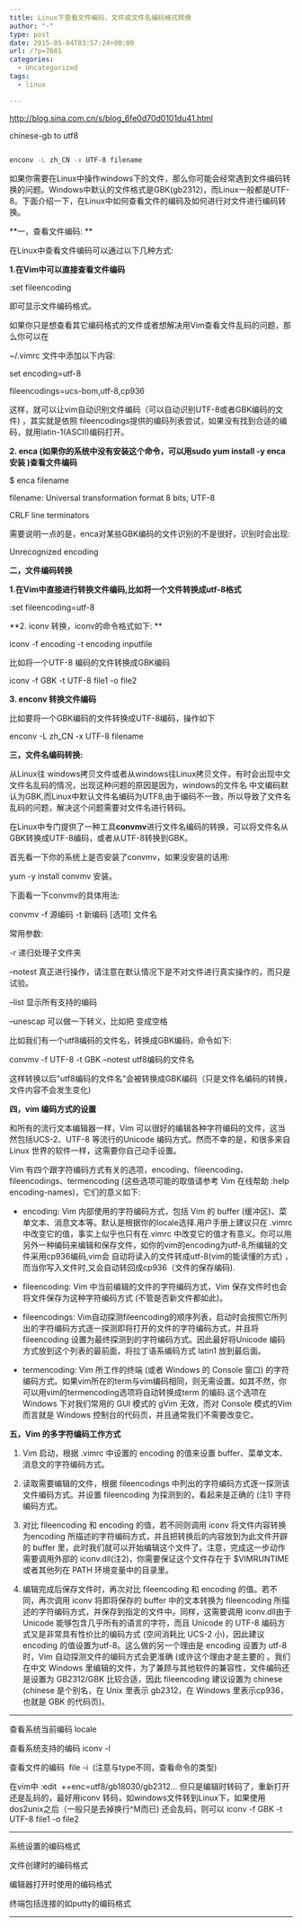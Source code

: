 ```yaml
---
title: Linux下查看文件编码，文件或文件名编码格式转换
author: "-"
type: post
date: 2015-05-04T03:57:24+00:00
url: /?p=7601
categories:
  - Uncategorized
tags:
  - linux

---
```

http://blog.sina.com.cn/s/blog_6fe0d70d0101du41.html

chinese-gb to utf8

```bash

enconv -L zh_CN -x UTF-8 filename

```

如果你需要在Linux中操作windows下的文件，那么你可能会经常遇到文件编码转换的问题。Windows中默认的文件格式是GBK(gb2312)，而Linux一般都是UTF-8。下面介绍一下，在Linux中如何查看文件的编码及如何进行对文件进行编码转换。

**一，查看文件编码: **

在Linux中查看文件编码可以通过以下几种方式: 

**1.在Vim中可以直接查看文件编码**

:set fileencoding

即可显示文件编码格式。

如果你只是想查看其它编码格式的文件或者想解决用Vim查看文件乱码的问题，那么你可以在

~/.vimrc 文件中添加以下内容: 

set encoding=utf-8

fileencodings=ucs-bom,utf-8,cp936

这样，就可以让vim自动识别文件编码（可以自动识别UTF-8或者GBK编码的文件) ，其实就是依照 fileencodings提供的编码列表尝试，如果没有找到合适的编码，就用latin-1(ASCII)编码打开。

**2. enca (如果你的系统中没有安装这个命令，可以用sudo yum install -y enca 安装 )查看文件编码**

$ enca filename

filename: Universal transformation format 8 bits; UTF-8

CRLF line terminators

需要说明一点的是，enca对某些GBK编码的文件识别的不是很好，识别时会出现: 

Unrecognized encoding

**二，文件编码转换**

**1.在Vim中直接进行转换文件编码,比如将一个文件转换成utf-8格式**

:set fileencoding=utf-8

**2. iconv 转换，iconv的命令格式如下: **

iconv -f encoding -t encoding inputfile

比如将一个UTF-8 编码的文件转换成GBK编码

iconv -f GBK -t UTF-8 file1 -o file2

**3. enconv 转换文件编码**

比如要将一个GBK编码的文件转换成UTF-8编码，操作如下

enconv -L zh_CN -x UTF-8 filename

**三，文件名编码转换:**

从Linux往 windows拷贝文件或者从windows往Linux拷贝文件，有时会出现中文文件名乱码的情况，出现这种问题的原因是因为，windows的文件名 中文编码默认为GBK,而Linux中默认文件名编码为UTF8,由于编码不一致，所以导致了文件名乱码的问题，解决这个问题需要对文件名进行转码。

在Linux中专门提供了一种工具**convmv**进行文件名编码的转换，可以将文件名从GBK转换成UTF-8编码，或者从UTF-8转换到GBK。

首先看一下你的系统上是否安装了convmv，如果没安装的话用:
  
yum -y install convmv 安装。

下面看一下convmv的具体用法: 

convmv -f 源编码 -t 新编码 [选项] 文件名

常用参数: 

-r 递归处理子文件夹

–notest 真正进行操作，请注意在默认情况下是不对文件进行真实操作的，而只是试验。

–list 显示所有支持的编码

–unescap 可以做一下转义，比如把 变成空格

比如我们有一个utf8编码的文件名，转换成GBK编码，命令如下: 

convmv -f UTF-8 -t GBK –notest utf8编码的文件名

这样转换以后"utf8编码的文件名"会被转换成GBK编码（只是文件名编码的转换，文件内容不会发生变化) 

**四，vim 编码方式的设置**

和所有的流行文本编辑器一样，Vim 可以很好的编辑各种字符编码的文件，这当然包括UCS-2、UTF-8 等流行的Unicode 编码方式。然而不幸的是，和很多来自 Linux 世界的软件一样，这需要你自己动手设置。

Vim 有四个跟字符编码方式有关的选项，encoding、fileencoding、fileencodings、termencoding (这些选项可能的取值请参考 Vim 在线帮助 :help encoding-names)，它们的意义如下:

* encoding: Vim 内部使用的字符编码方式，包括 Vim 的 buffer (缓冲区)、菜单文本、消息文本等。默认是根据你的locale选择.用户手册上建议只在 .vimrc 中改变它的值，事实上似乎也只有在.vimrc 中改变它的值才有意义。你可以用另外一种编码来编辑和保存文件，如你的vim的encoding为utf-8,所编辑的文件采用cp936编码,vim会 自动将读入的文件转成utf-8(vim的能读懂的方式) ，而当你写入文件时,又会自动转回成cp936（文件的保存编码).

* fileencoding: Vim 中当前编辑的文件的字符编码方式，Vim 保存文件时也会将文件保存为这种字符编码方式 (不管是否新文件都如此)。

* fileencodings: Vim自动探测fileencoding的顺序列表，启动时会按照它所列出的字符编码方式逐一探测即将打开的文件的字符编码方式，并且将 fileencoding 设置为最终探测到的字符编码方式。因此最好将Unicode 编码方式放到这个列表的最前面，将拉丁语系编码方式 latin1 放到最后面。

* termencoding: Vim 所工作的终端 (或者 Windows 的 Console 窗口) 的字符编码方式。如果vim所在的term与vim编码相同，则无需设置。如其不然，你可以用vim的termencoding选项将自动转换成term 的编码.这个选项在 Windows 下对我们常用的 GUI 模式的 gVim 无效，而对 Console 模式的Vim 而言就是 Windows 控制台的代码页，并且通常我们不需要改变它。

**五，Vim 的多字符编码工作方式**

1. Vim 启动，根据 .vimrc 中设置的 encoding 的值来设置 buffer、菜单文本、消息文的字符编码方式。

2. 读取需要编辑的文件，根据 fileencodings 中列出的字符编码方式逐一探测该文件编码方式。并设置 fileencoding 为探测到的，看起来是正确的 (注1) 字符编码方式。

3. 对比 fileencoding 和 encoding 的值，若不同则调用 iconv 将文件内容转换为encoding 所描述的字符编码方式，并且把转换后的内容放到为此文件开辟的 buffer 里，此时我们就可以开始编辑这个文件了。注意，完成这一步动作需要调用外部的 iconv.dll(注2)，你需要保证这个文件存在于 $VIMRUNTIME 或者其他列在 PATH 环境变量中的目录里。

4. 编辑完成后保存文件时，再次对比 fileencoding 和 encoding 的值。若不同，再次调用 iconv 将即将保存的 buffer 中的文本转换为 fileencoding 所描述的字符编码方式，并保存到指定的文件中。同样，这需要调用 iconv.dll由于 Unicode 能够包含几乎所有的语言的字符，而且 Unicode 的 UTF-8 编码方式又是非常具有性价比的编码方式 (空间消耗比 UCS-2 小)，因此建议 encoding 的值设置为utf-8。这么做的另一个理由是 encoding 设置为 utf-8 时，Vim 自动探测文件的编码方式会更准确 (或许这个理由才是主要的 <wbr />。我们在中文 Windows 里编辑的文件，为了兼顾与其他软件的兼容性，文件编码还是设置为 GB2312/GBK 比较合适，因此 fileencoding 建议设置为 chinese (chinese 是个别名，在 Unix 里表示 gb2312，在 Windows 里表示cp936，也就是 GBK 的代码页)。

--------------------------------

查看系统当前编码 locale

查看系统支持的编码 iconv -l

查看文件的编码  <wbr />file -i  <wbr />(注意与type不同，查看命令的类型) 

在vim中 :edit  <wbr />++enc=utf8/gb18030/gb2312... 但只是编辑时转码了，重新打开还是乱码的，最好用iconv 转码，如windows文件转到Linux下，如果使用dos2unix之后（一般只是去掉换行^M而已) 还会乱码，则可以 iconv -f GBK -t UTF-8 file1 -o file2

--------------------------------

系统设置的编码格式

文件创建时的编码格式

编辑器打开时使用的编码格式

终端包括连接的如putty的编码格式

---------------------------------

